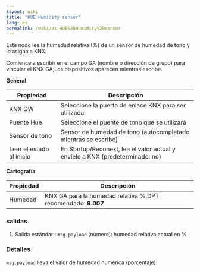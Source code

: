 ```yaml
---
layout: wiki
title: "HUE Humidity sensor"
lang: es
permalink: /wiki/es-HUE%20Humidity%20sensor
---
```

Este nodo lee la humedad relativa (%) de un sensor de humedad de tono y lo asigna a KNX. 

Comience a escribir en el campo GA (nombre o dirección de grupo) para vincular el KNX GA;Los dispositivos aparecen mientras escribe.

**General**

| Propiedad | Descripción |
|-|-|
|KNX GW |Seleccione la puerta de enlace KNX para ser utilizada |
|Puente Hue |Seleccione el puente de tono que se utilizará |
|Sensor de tono |Sensor de humedad de tono (autocompletado mientras se escribe) |
|Leer el estado al inicio |En Startup/Reconext, lea el valor actual y envíelo a KNX (predeterminado: no) |

**Cartografía**

| Propiedad | Descripción |
|-|-|
|Humedad |KNX GA para la humedad relativa %.DPT recomendado: <b> 9.007 </b> |

### salidas

1. Salida estándar
: `msg.payload` (número): humedad relativa actual en %

### Detalles

`msg.payload` lleva el valor de humedad numérica (porcentaje).
